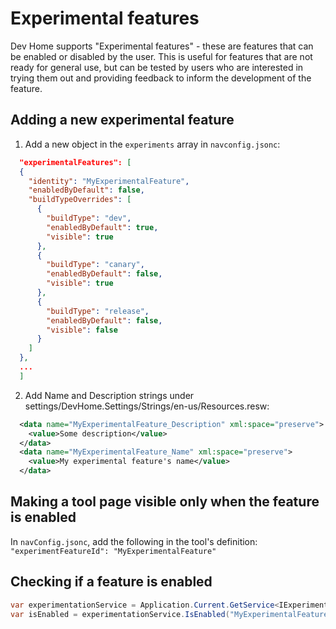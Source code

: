# Experimental features

Dev Home supports "Experimental features" - these are features that can be enabled or disabled by the user. 
This is useful for features that are not ready for general use, but can be tested by users who are interested in trying them out and providing feedback to inform the development of the feature.


## Adding a new experimental feature

1. Add a new object in the `experiments` array in `navconfig.jsonc`:
```json
  "experimentalFeatures": [
  {
    "identity": "MyExperimentalFeature",
    "enabledByDefault": false,
    "buildTypeOverrides": [
      {
        "buildType": "dev",
        "enabledByDefault": true,
        "visible": true
      },
      {
        "buildType": "canary",
        "enabledByDefault": false,
        "visible": true
      },
      {
        "buildType": "release",
        "enabledByDefault": false,
        "visible": false
      }
    ]
  },
  ...
  ]
```
2. Add Name and Description strings under settings/DevHome.Settings/Strings/en-us/Resources.resw:
```xml
  <data name="MyExperimentalFeature_Description" xml:space="preserve">
    <value>Some description</value>
  </data>
  <data name="MyExperimentalFeature_Name" xml:space="preserve">
    <value>My experimental feature's name</value>
  </data>
```

## Making a tool page visible only when the feature is enabled

In `navConfig.jsonc`, add the following in the tool's definition:
`"experimentFeatureId": "MyExperimentalFeature"`

## Checking if a feature is enabled

```csharp
var experimentationService = Application.Current.GetService<IExperimentationService>();
var isEnabled = experimentationService.IsEnabled("MyExperimentalFeature");
```
